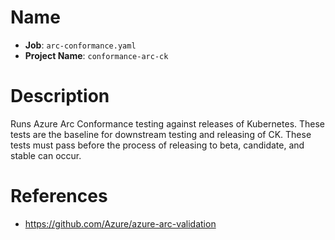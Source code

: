 # Name

- **Job**: `arc-conformance.yaml`
- **Project Name**: `conformance-arc-ck`

# Description

Runs Azure Arc Conformance testing against releases of Kubernetes. These tests
are the baseline for downstream testing and releasing of CK. These tests must
pass before the process of releasing to beta, candidate, and stable can occur.

# References

- https://github.com/Azure/azure-arc-validation

